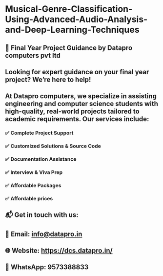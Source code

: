 # Musical-Genre-Classification-Using-Advanced-Audio-Analysis-and-Deep-Learning-Techniques



## 💼 Final Year Project Guidance by Datapro computers pvt ltd
## Looking for expert guidance on your final year project? We’re here to help!

## At Datapro computers, we specialize in assisting engineering and computer science students with high-quality, real-world projects tailored to academic requirements. Our services include:

### ✅ Complete Project Support
### ✅ Customized Solutions & Source Code
### ✅ Documentation Assistance
### ✅ Interview & Viva Prep
### ✅ Affordable Packages
### ✅ Affordable prices


## 📬 Get in touch with us:
## 📧 Email: info@datapro.in
## 🌐 Website: https://dcs.datapro.in/
## 📱 WhatsApp: 9573388833

